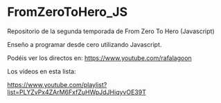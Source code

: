 # FromZeroToHero_JS
Repositorio de la segunda temporada de From Zero To Hero (Javascript)

Enseño a programar desde cero utilizando Javascript.

Podéis ver los directos en:
https://www.youtube.com/rafalagoon

Los vídeos en esta lista:

https://www.youtube.com/playlist?list=PLYZvPx4ZArM6FxfZuHWpJdJHiqyvOE39T
